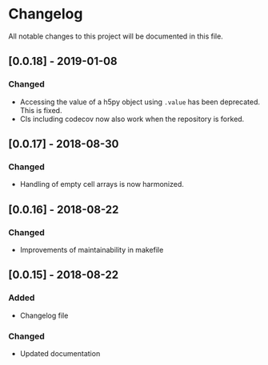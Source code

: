 # Changelog
All notable changes to this project will be documented in this file.

## [0.0.18] - 2019-01-08

### Changed

- Accessing the value of a h5py object using `.value` has been deprecated. This is fixed.
- CIs including codecov now also work when the repository is forked.

## [0.0.17] - 2018-08-30

### Changed

- Handling of empty cell arrays is now harmonized.

## [0.0.16] - 2018-08-22

### Changed

- Improvements of maintainability in makefile

## [0.0.15] - 2018-08-22

### Added

- Changelog file

### Changed

- Updated documentation